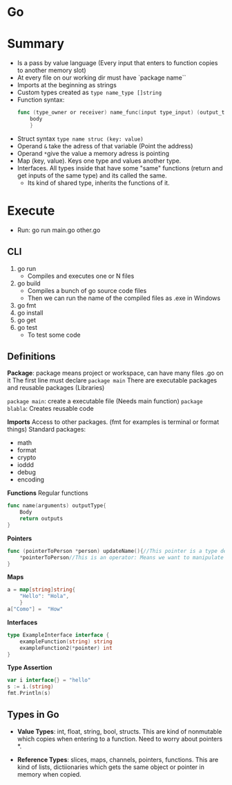 # Go

# Summary
- Is a pass by value language (Every input that enters to function copies to another memory slot)
- At every file on our working dir must have `package name``
- Imports at the beginning as strings
- Custom types created as `type name_type []string`
- Function syntax:
    ```go
    func (type_owner or receiver) name_func(input type_input) (output_type) {
        body
        }
    ```
- Struct syntax `type name struc (key: value)`
- Operand `&` take the adress of that variable (Point the address)
- Operand `*`give the value a memory adress is pointing
- Map (key, value). Keys one type and values another type.
- Interfaces. All types inside that have some "same" functions (return and  get inputs of the same type) and its called the same.
    - Its kind of shared type, inherits the functions of it.


# Execute
- Run:
go run main.go other.go

## CLI
1. go run
    - Compiles and executes one or N files
2. go build
    - Compiles a bunch of go source code files
    - Then we can run the name of the compiled files as .exe in Windows
3. go fmt
4. go install
5. go get
6. go test
    - To test some code

## Definitions
**Package**: package means project or  workspace, can have many files .go on it
The first line must declare `package main`
There are executable packages and reusable packages (Libraries)

`package main`: create a executable file (Needs main function)
`package blabla`: Creates reusable code

**Imports**
Access to other packages. (fmt for examples is terminal or format things)
Standard packages:
- math
- format
- crypto
- ioddd
- debug
- encoding

**Functions**
Regular functions
```Go
func name(arguments) outputType{
    Body
    return outputs
}
```

**Pointers**
```go
func (pointerToPerson *person) updateName(){//This pointer is a type description: Means we are working with a ponter to a person 
    *pointerToPerson//This is an operator: Means we want to manipulate the value the pointer is referencing
}
```

**Maps**
```go
a = map[string]string{
    "Hello": "Hola",
    }
a["Como"] =  "How"
```

**Interfaces**
```go
type ExampleInterface interface {
    exampleFunction(string) string
    exampleFunction2(*pointer) int
}
```

**Type Assertion**
```go
var i interface{} = "hello"
s := i.(string)
fmt.Println(s)
```

## Types in Go
- **Value Types**: int, float, string, bool, structs. This are kind of nonmutable which copies when entering to a function. Need to worry about pointers *.

- **Reference Types**: slices, maps, channels, pointers, functions. This are kind of lists, dictiionaries which gets the same object or pointer in memory when copied.